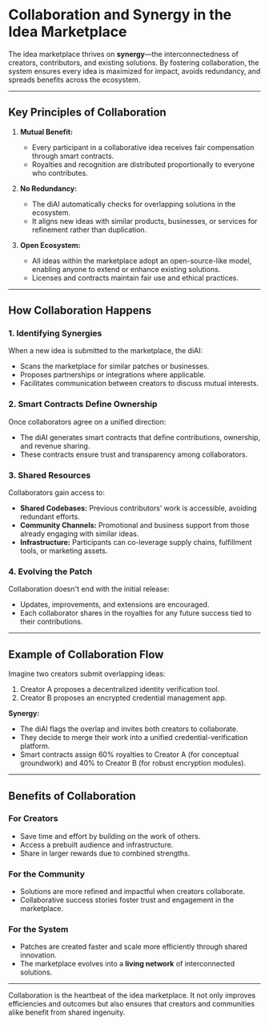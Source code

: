 # Collaboration and Synergy in the Idea Marketplace

The idea marketplace thrives on **synergy**—the interconnectedness of creators, contributors, and existing solutions. By
fostering collaboration, the system ensures every idea is maximized for impact, avoids redundancy, and spreads benefits
across the ecosystem.

---

## Key Principles of Collaboration

1. **Mutual Benefit:**
    - Every participant in a collaborative idea receives fair compensation through smart contracts.
    - Royalties and recognition are distributed proportionally to everyone who contributes.

2. **No Redundancy:**
    - The diAI automatically checks for overlapping solutions in the ecosystem.
    - It aligns new ideas with similar products, businesses, or services for refinement rather than duplication.

3. **Open Ecosystem:**
    - All ideas within the marketplace adopt an open-source-like model, enabling anyone to extend or enhance existing
      solutions.
    - Licenses and contracts maintain fair use and ethical practices.

---

## How Collaboration Happens

### 1. **Identifying Synergies**

When a new idea is submitted to the marketplace, the diAI:

- Scans the marketplace for similar patches or businesses.
- Proposes partnerships or integrations where applicable.
- Facilitates communication between creators to discuss mutual interests.

### 2. **Smart Contracts Define Ownership**

Once collaborators agree on a unified direction:

- The diAI generates smart contracts that define contributions, ownership, and revenue sharing.
- These contracts ensure trust and transparency among collaborators.

### 3. **Shared Resources**

Collaborators gain access to:

- **Shared Codebases:** Previous contributors’ work is accessible, avoiding redundant efforts.
- **Community Channels:** Promotional and business support from those already engaging with similar ideas.
- **Infrastructure:** Participants can co-leverage supply chains, fulfillment tools, or marketing assets.

### 4. **Evolving the Patch**

Collaboration doesn't end with the initial release:

- Updates, improvements, and extensions are encouraged.
- Each collaborator shares in the royalties for any future success tied to their contributions.

---

## Example of Collaboration Flow

Imagine two creators submit overlapping ideas:

1. Creator A proposes a decentralized identity verification tool.
2. Creator B proposes an encrypted credential management app.

**Synergy:**

- The diAI flags the overlap and invites both creators to collaborate.
- They decide to merge their work into a unified credential-verification platform.
- Smart contracts assign 60% royalties to Creator A (for conceptual groundwork) and 40% to Creator B (for robust
  encryption modules).

---

## Benefits of Collaboration

### For Creators

- Save time and effort by building on the work of others.
- Access a prebuilt audience and infrastructure.
- Share in larger rewards due to combined strengths.

### For the Community

- Solutions are more refined and impactful when creators collaborate.
- Collaborative success stories foster trust and engagement in the marketplace.

### For the System

- Patches are created faster and scale more efficiently through shared innovation.
- The marketplace evolves into a **living network** of interconnected solutions.

---

Collaboration is the heartbeat of the idea marketplace. It not only improves efficiencies and outcomes but also ensures
that creators and communities alike benefit from shared ingenuity.